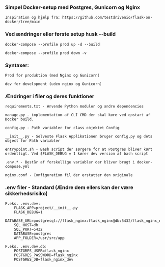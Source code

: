 

### Simpel Docker-setup med Postgres, Gunicorn og Nginx

    Inspiration og hjælp fra: https://github.com/testdrivenio/flask-on-docker/tree/main





### Ved ændringer eller første setup husk --build
    docker-compose --profile prod up -d --build
    
    docker-compose --profile prod down -v



### Syntaxer:
    Prod for produktion (med Nginx og Gunicorn)

    dev for development (uden nginx og Gunicorn)

### Ændringer i filer og deres funktioner

    requirements.txt - Anvende Python moduler og andre dependencies

    manage.py - implementation af CLI CMD der skal køre ved opstart af Docker build.

    config.py - Path variabler for class objektet Config

    __init__.py - Selveste Flask Applikationen bruger config.py og dets object for Path variabler

    entrypoint.sh - Bash script der sørgere for at Postgres bliver kørt ordentligt. Ved $FLASK_DEBUG = 1 kører dev version af bash script

    .env.* - Består af forskellige variabler der bliver brugt i docker-compose.yml

    nginx.conf - Configuration fil der erstatter den originale

### .env filer - Standard (Ændre dem ellers kan der være sikkerhedsrisiko)
    F.eks. .env.dev: 
        FLASK_APP=project/__init__.py
        FLASK_DEBUG=1
        DATABASE_URL=postgresql://flask_nginx:flask_nginx@db:5432/flask_nginx_dev
        SQL_HOST=db
        SQL_PORT=5432
        DATABASE=postgres
        APP_FOLDER=/usr/src/app

    F.eks. .env.dev.db:
        POSTGRES_USER=flask_nginx
        POSTGRES_PASSWORD=flask_nginx
        POSTGRES_DB=flask_nginx_dev
